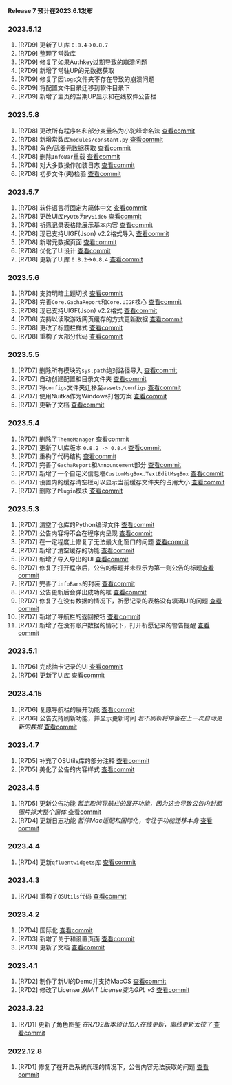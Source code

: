 **Release 7 预计在2023.6.1发布**

### 2023.5.12
1. [R7D9] 更新了UI库 `0.8.4`->`0.8.7`
2. [R7D9] 整理了常数库
3. [R7D9] 修复了如果Authkey过期导致的崩溃问题
4. [R7D9] 新增了常驻UP的元数据获取
5. [R7D9] 修复了因`logs`文件夹不存在导致的崩溃问题
6. [R7D9] 将配置文件目录迁移到软件目录下
7. [R7D9] 新增了主页的当期UP显示和在线软件公告栏

### 2023.5.8
1. [R7D8] 更改所有程序名和部分变量名为小驼峰命名法 [查看commit](https://github.com/AuroraZiling/sangonomiya/commit/ab9146a8136cfae065956c7b948d8b5c5a92ee13)
2. [R7D8] 新增常数库`modules/constant.py` [查看commit](https://github.com/AuroraZiling/sangonomiya/commit/ab9146a8136cfae065956c7b948d8b5c5a92ee13)
3. [R7D8] 角色/武器元数据获取 [查看commit](https://github.com/AuroraZiling/sangonomiya/commit/ab9146a8136cfae065956c7b948d8b5c5a92ee13)
4. [R7D8] 删除`InfoBar`重载 [查看commit](https://github.com/AuroraZiling/sangonomiya/commit/ab9146a8136cfae065956c7b948d8b5c5a92ee13)
5. [R7D8] 对大多数操作加装日志 [查看commit](https://github.com/AuroraZiling/sangonomiya/commit/ab9146a8136cfae065956c7b948d8b5c5a92ee13)
6. [R7D8] 初步文件(夹)检验 [查看commit](https://github.com/AuroraZiling/sangonomiya/commit/ab9146a8136cfae065956c7b948d8b5c5a92ee13)

### 2023.5.7
1. [R7D8] 软件语言将固定为简体中文 [查看commit](https://github.com/AuroraZiling/sangonomiya/commit/2b66180a016d91dbbfa2620b492805fcd87e075d)
2. [R7D8] 更改UI库`PyQt6`为`PySide6` [查看commit](https://github.com/AuroraZiling/sangonomiya/commit/2b66180a016d91dbbfa2620b492805fcd87e075d)
3. [R7D8] 祈愿记录表格能展示基本内容 [查看commit](https://github.com/AuroraZiling/sangonomiya/commit/2b66180a016d91dbbfa2620b492805fcd87e075d)
4. [R7D8] 现已支持UIGF(Json) v2.2格式导入 [查看commit](https://github.com/AuroraZiling/sangonomiya/commit/2b66180a016d91dbbfa2620b492805fcd87e075d)
5. [R7D8] 新增元数据页面 [查看commit](https://github.com/AuroraZiling/sangonomiya/commit/f8395d15ed128090c2f549c16383dc4a35c5d09f)
6. [R7D8] 优化了UI设计 [查看commit](https://github.com/AuroraZiling/sangonomiya/commit/f8395d15ed128090c2f549c16383dc4a35c5d09f)
7. [R7D8] 更新了UI库 `0.8.2`->`0.8.4` [查看commit](https://github.com/AuroraZiling/sangonomiya/commit/f8395d15ed128090c2f549c16383dc4a35c5d09f)

### 2023.5.6
1. [R7D8] 支持明暗主题切换 [查看commit](https://github.com/AuroraZiling/sangonomiya/commit/44d6e1d7fd6a570372fdbedfb83700d26f3fc8ee)
2. [R7D8] 完善`Core.GachaReport`和`Core.UIGF`核心 [查看commit](https://github.com/AuroraZiling/sangonomiya/commit/44d6e1d7fd6a570372fdbedfb83700d26f3fc8ee)
3. [R7D8] 现已支持UIGF(Json) v2.2格式 [查看commit](https://github.com/AuroraZiling/sangonomiya/commit/44d6e1d7fd6a570372fdbedfb83700d26f3fc8ee)
4. [R7D8] 支持以读取游戏网页缓存的方式更新数据 [查看commit](https://github.com/AuroraZiling/sangonomiya/commit/44d6e1d7fd6a570372fdbedfb83700d26f3fc8ee)
5. [R7D8] 更改了标题栏样式 [查看commit](https://github.com/AuroraZiling/sangonomiya/commit/44d6e1d7fd6a570372fdbedfb83700d26f3fc8ee)
6. [R7D8] 重构了大部分代码 [查看commit](https://github.com/AuroraZiling/sangonomiya/commit/44d6e1d7fd6a570372fdbedfb83700d26f3fc8ee)

### 2023.5.5
1. [R7D7] 删除所有模块的`sys.path`绝对路径导入 [查看commit](https://github.com/AuroraZiling/sangonomiya/commit/f0d2535cdd29743cd839e753ca9e8d3ebe8ff42f)
2. [R7D7] 自动创建配置和目录文件夹 [查看commit](https://github.com/AuroraZiling/sangonomiya/commit/f0d2535cdd29743cd839e753ca9e8d3ebe8ff42f)
3. [R7D7] 将`configs`文件夹迁移至`assets/configs` [查看commit](https://github.com/AuroraZiling/sangonomiya/commit/f0d2535cdd29743cd839e753ca9e8d3ebe8ff42f)
4. [R7D7] 使用Nuitka作为Windows打包方案 [查看commit](https://github.com/AuroraZiling/sangonomiya/commit/f0d2535cdd29743cd839e753ca9e8d3ebe8ff42f)
5. [R7D7] 更新了文档 [查看commit](https://github.com/AuroraZiling/sangonomiya/commit/f0d2535cdd29743cd839e753ca9e8d3ebe8ff42f)

### 2023.5.4
1. [R7D7] 删除了`ThemeManager` [查看commit](https://github.com/AuroraZiling/sangonomiya/commit/1d98187d6244170c3f3abcde4e01e9c386e70af3)
2. [R7D7] 更新了UI库版本 `0.8.2 -> 0.8.4` [查看commit](https://github.com/AuroraZiling/sangonomiya/commit/1d98187d6244170c3f3abcde4e01e9c386e70af3)
3. [R7D7] 重构了代码结构 [查看commit](https://github.com/AuroraZiling/sangonomiya/commit/1d98187d6244170c3f3abcde4e01e9c386e70af3)
4. [R7D7] 完善了`GachaReport`和`Announcement`部分 [查看commit](https://github.com/AuroraZiling/sangonomiya/commit/1d98187d6244170c3f3abcde4e01e9c386e70af3)
5. [R7D7] 新增了一个自定义信息框`CustomMsgBox.TextEditMsgBox` [查看commit](https://github.com/AuroraZiling/sangonomiya/commit/1d98187d6244170c3f3abcde4e01e9c386e70af3)
6. [R7D7] 设置内的缓存清空栏可以显示当前缓存文件夹的占用大小 [查看commit](https://github.com/AuroraZiling/sangonomiya/commit/1d98187d6244170c3f3abcde4e01e9c386e70af3)
7. [R7D7] 删除了`Plugin`模块 [查看commit](https://github.com/AuroraZiling/sangonomiya/commit/1d98187d6244170c3f3abcde4e01e9c386e70af3)

### 2023.5.3
1. [R7D7] 清空了仓库的Python编译文件 [查看commit](https://github.com/AuroraZiling/sangonomiya/commit/da0c4411409ffcb739f4213edd7b707da3e99406)
2. [R7D7] 公告内容将不会在程序内呈现 [查看commit](https://github.com/AuroraZiling/sangonomiya/commit/da0c4411409ffcb739f4213edd7b707da3e99406)
3. [R7D7] 在一定程度上修复了无法最大化窗口的问题 [查看commit](https://github.com/AuroraZiling/sangonomiya/commit/da0c4411409ffcb739f4213edd7b707da3e99406)
4. [R7D7] 新增了清空缓存的功能 [查看commit](https://github.com/AuroraZiling/sangonomiya/commit/da0c4411409ffcb739f4213edd7b707da3e99406)
5. [R7D7] 新增了导入导出的UI [查看commit](https://github.com/AuroraZiling/sangonomiya/commit/da0c4411409ffcb739f4213edd7b707da3e99406)
6. [R7D7] 修复了打开程序后，公告的标题并未显示为第一则公告的标题[查看commit](https://github.com/AuroraZiling/sangonomiya/commit/1e0b537fc262c9f67cc96f468fcdd076d8d3357d)
7. [R7D7] 完善了`infoBars`的封装 [查看commit](https://github.com/AuroraZiling/sangonomiya/commit/1e0b537fc262c9f67cc96f468fcdd076d8d3357d)
8. [R7D7] 公告更新后会弹出成功的框 [查看commit](https://github.com/AuroraZiling/sangonomiya/commit/1e0b537fc262c9f67cc96f468fcdd076d8d3357d)
9. [R7D7] 修复了在没有数据的情况下，祈愿记录的表格没有填满UI的问题 [查看commit](https://github.com/AuroraZiling/sangonomiya/commit/1e0b537fc262c9f67cc96f468fcdd076d8d3357d)
10. [R7D7] 新增了导航栏的返回按钮 [查看commit](https://github.com/AuroraZiling/sangonomiya/commit/1e0b537fc262c9f67cc96f468fcdd076d8d3357d)
11. [R7D7] 新增了在没有账户数据的情况下，打开祈愿记录的警告提醒 [查看commit](https://github.com/AuroraZiling/sangonomiya/commit/1e0b537fc262c9f67cc96f468fcdd076d8d3357d)

### 2023.5.1
1. [R7D6] 完成抽卡记录的UI [查看commit](https://github.com/AuroraZiling/sangonomiya/commit/f4c9bff470275cd65d23f0e9f622c0d6828b4414)
2. [R7D6] 更新了UI库 [查看commit](https://github.com/AuroraZiling/sangonomiya/commit/f4c9bff470275cd65d23f0e9f622c0d6828b4414)

### 2023.4.15
1. [R7D6] 复原导航栏的展开功能 [查看commit](https://github.com/AuroraZiling/sangonomiya/commit/97afb2c5e2d87005ce36f28e3d179930e517d68f)
2. [R7D6] 公告支持刷新功能，并显示更新时间 *若不刷新将停留在上一次自动更新的数据* [查看commit](https://github.com/AuroraZiling/sangonomiya/commit/97afb2c5e2d87005ce36f28e3d179930e517d68f)

### 2023.4.7
1. [R7D5] 补充了OSUtils库的部分注释 [查看commit](https://github.com/AuroraZiling/sangonomiya/commit/0d1ee8b7be656c5815192bf9cf3f1a8cdc6a7850)
2. [R7D5] 美化了公告的内容样式  [查看commit](https://github.com/AuroraZiling/sangonomiya/commit/0d1ee8b7be656c5815192bf9cf3f1a8cdc6a7850)

### 2023.4.5
1. [R7D5] 更新公告功能 *暂定取消导航栏的展开功能，因为这会导致公告内封面图片撑大整个窗体* [查看commit](https://github.com/AuroraZiling/sangonomiya/commit/6a1f6f30a1fb4545eff5bf3bb3548ee6d803c621)
2. [R7D4] 更新日志功能 *暂停Mac适配和国际化，专注于功能迁移本身* [查看commit](https://github.com/AuroraZiling/sangonomiya/commit/cf40ebf38ec429ae18f4520a45cc8cd4a4b086ee)

### 2023.4.4
1. [R7D4] 更新`qfluentwidgets`库 [查看commit](https://github.com/AuroraZiling/sangonomiya/commit/552ef368939691f02cf693688ee4bc47eaad474d)

### 2023.4.3
1. [R7D4] 重构了`OSUtils`代码 [查看commit](https://github.com/AuroraZiling/sangonomiya/commit/a78425f35909cacd5b72471f6556db165f971edd)

### 2023.4.2
1. [R7D4] 国际化 [查看commit](https://github.com/AuroraZiling/sangonomiya/commit/58cb543812690afbaf3f82acd34c6392e0a25f90)
2. [R7D3] 新增了关于和设置页面 [查看commit](https://github.com/AuroraZiling/sangonomiya/commit/2f7fa1526d13ffcdf538a1320be20780bf394b58)
3. [R7D3] 更新了文档 [查看commit](https://github.com/AuroraZiling/sangonomiya/commit/4985157aa1aff7a3413ada06696c2ff1ee8f68d6)

### 2023.4.1
1. [R7D2] 制作了新UI的Demo并支持MacOS [查看commit](https://github.com/AuroraZiling/sangonomiya/commit/3cd4a80e58112cde5818067313ffef479ab778d2)
2. [R7D2] 修改了License *从MIT License变为GPL v3* [查看commit](https://github.com/AuroraZiling/sangonomiya/commit/e86c0c4515a403440485386c718a368795bc3588)

### 2023.3.22
1. [R7D1] 更新了角色图鉴 *在R7D2版本预计加入在线更新，离线更新太拉了* [查看commit](https://github.com/AuroraZiling/sangonomiya/commit/45565cfc63669ae10769b5dd82b2409e2235d214)

### 2022.12.8

1. [R7D1] 修复了在开启系统代理的情况下，公告内容无法获取的问题 [查看commit](https://github.com/AuroraZiling/genshin-pray-export/commit/3268649dccad3c361f3422e3a0c61f2f4cf625ef)
